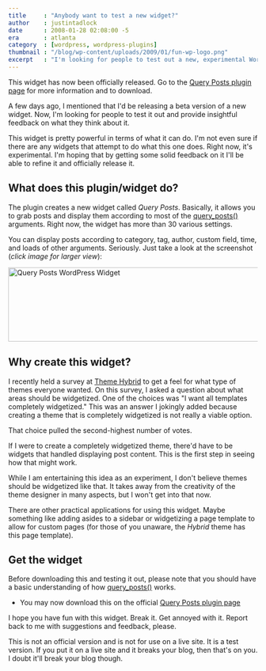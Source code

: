 ```yaml
---
title     : "Anybody want to test a new widget?"
author    : justintadlock
date      : 2008-01-28 02:08:00 -5
era       : atlanta
category  : [wordpress, wordpress-plugins]
thumbnail : "/blog/wp-content/uploads/2009/01/fun-wp-logo.png"
excerpt   : "I'm looking for people to test out a new, experimental WordPress widget that allow you to display content in just about any way you want."
---
```


<p class="note">This widget has now been officially released.  Go to the <a href="http://justintadlock.com/archives/2009/03/15/query-posts-widget-wordpress-plugin" title="Query Posts WordPress widget">Query Posts plugin page</a> for more information and to download.</p>

A few days ago, I mentioned that I'd be releasing a beta version of a new widget.  Now, I'm looking for people to test it out and provide insightful feedback on what they think about it.

This widget is pretty powerful in terms of what it can do.  I'm not even sure if there are any widgets that attempt to do what this one does.  Right now, it's experimental.  I'm hoping that by getting some solid feedback on it I'll be able to refine it and officially release it.

<h2>What does this plugin/widget do?</h2>

The plugin creates a new widget called <em>Query Posts</em>.  Basically, it allows you to grab posts and display them according to most of the <a href="http://codex.wordpress.org/Template_Tags/query_posts" title="Query Posts">query_posts()</a> arguments.  Right now, the widget has more than 30 various settings.

You can display posts according to category, tag, author, custom field, time, and loads of other arguments.  Seriously.  Just take a look at the screenshot (<em>click image for larger view</em>):

<a href="http://justintadlock.com/blog/wp-content/uploads/2009/01/query-posts-widget.png" title="Screenshot of the Query Posts WP widget"><img src="http://justintadlock.com/blog/wp-content/uploads/2009/01/query-posts-thumb.png" alt="Query Posts WordPress Widget" title="Query Posts WordPress Widget" width="600" height="150" class="aligncenter size-full wp-image-1438" /></a>

<h2>Why create this widget?</h2>

I recently held a survey at <a href="http://themehybrid.com" title="Theme Hybrid">Theme Hybrid</a> to get a feel for what type of themes everyone wanted.  On this survey, I asked a question about what areas should be widgetized.  One of the choices was "I want all templates completely widgetized."  This was an answer I jokingly added because creating a theme that is completely widgetized is not really a viable option.

That choice pulled the second-highest number of votes.

If I were to create a completely widgetized theme, there'd have to be widgets that handled displaying post content.  This is the first step in seeing how that might work.

While I am entertaining this idea as an experiment, I don't believe themes should be widgetized like that.  It takes away from the creativity of the theme designer in many aspects, but I won't get into that now.

There are other practical applications for using this widget.  Maybe something like adding asides to a sidebar or widgetizing a page template to allow for custom pages (for those of you unaware, the <em>Hybrid</em> theme has this page template).

<h2>Get the widget</h2>

Before downloading this and testing it out, please note that you should have a basic understanding of how <a href="http://codex.wordpress.org/Template_Tags/query_posts" title="Query Posts">query_posts()</a> works.

<ul>
	<li>You may now download this on the official <a href="http://justintadlock.com/archives/2009/03/15/query-posts-widget-wordpress-plugin" title="Query Posts WordPress widget">Query Posts plugin page</a></li>
</ul>

I hope you have fun with this widget.  Break it.  Get annoyed with it.  Report back to me with suggestions and feedback, please.

<p class="note">This is not an official version and is not for use on a live site.  It is a test version.  If you put it on a live site and it breaks your blog, then that's on you.  I doubt it'll break your blog though.</p>
